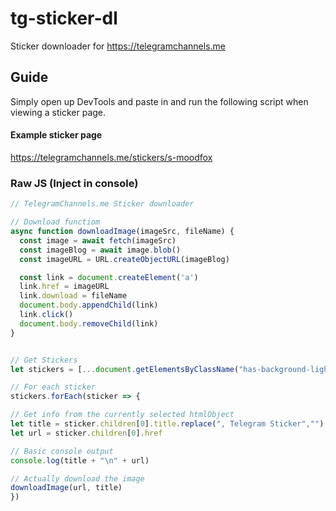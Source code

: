 # tg-sticker-dl
Sticker downloader for https://telegramchannels.me

## Guide
Simply open up DevTools and paste in and run the following script when viewing a sticker page.

#### Example sticker page
https://telegramchannels.me/stickers/s-moodfox

### Raw JS (Inject in console)
```javascript
// TelegramChannels.me Sticker downloader

// Download functiom
async function downloadImage(imageSrc, fileName) {
  const image = await fetch(imageSrc)
  const imageBlog = await image.blob()
  const imageURL = URL.createObjectURL(imageBlog)

  const link = document.createElement('a')
  link.href = imageURL
  link.download = fileName
  document.body.appendChild(link)
  link.click()
  document.body.removeChild(link)
}


// Get Stickers
let stickers = [...document.getElementsByClassName("has-background-light has-radius has-padding has-fixed-size sticker-container")]

// For each sticker
stickers.forEach(sticker => {

// Get info from the currently selected htmlObject
let title = sticker.children[0].title.replace(", Telegram Sticker","").replace("#","")
let url = sticker.children[0].href

// Basic console output
console.log(title + "\n" + url)

// Actually download the image
downloadImage(url, title)
})
```
